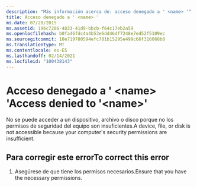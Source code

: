 ```yaml
---
description: "Más información acerca de: acceso denegado a ' <name> '"
title: Acceso denegado a ' <name> '
ms.date: 07/20/2015
ms.assetid: 196c7286-4833-41d9-bbcb-f64c17eb2a59
ms.openlocfilehash: b0fa46fdc4a4b53e6dd46df7248e7ed52f5109ec
ms.sourcegitcommit: 10e719780594efc781b15295e499c66f316068b8
ms.translationtype: MT
ms.contentlocale: es-ES
ms.lasthandoff: 02/14/2021
ms.locfileid: "100438143"
---
```

# <a name="access-denied-to-name"></a><span data-ttu-id="c20f5-103">Acceso denegado a ' \<name> '</span><span class="sxs-lookup"><span data-stu-id="c20f5-103">Access denied to '\<name>'</span></span>

<span data-ttu-id="c20f5-104">No se puede acceder a un dispositivo, archivo o disco porque no los permisos de seguridad del equipo son insuficientes.</span><span class="sxs-lookup"><span data-stu-id="c20f5-104">A device, file, or disk is not accessible because your computer's security permissions are insufficient.</span></span>  
  
## <a name="to-correct-this-error"></a><span data-ttu-id="c20f5-105">Para corregir este error</span><span class="sxs-lookup"><span data-stu-id="c20f5-105">To correct this error</span></span>  
  
1. <span data-ttu-id="c20f5-106">Asegúrese de que tiene los permisos necesarios.</span><span class="sxs-lookup"><span data-stu-id="c20f5-106">Ensure that you have the necessary permissions.</span></span>  
